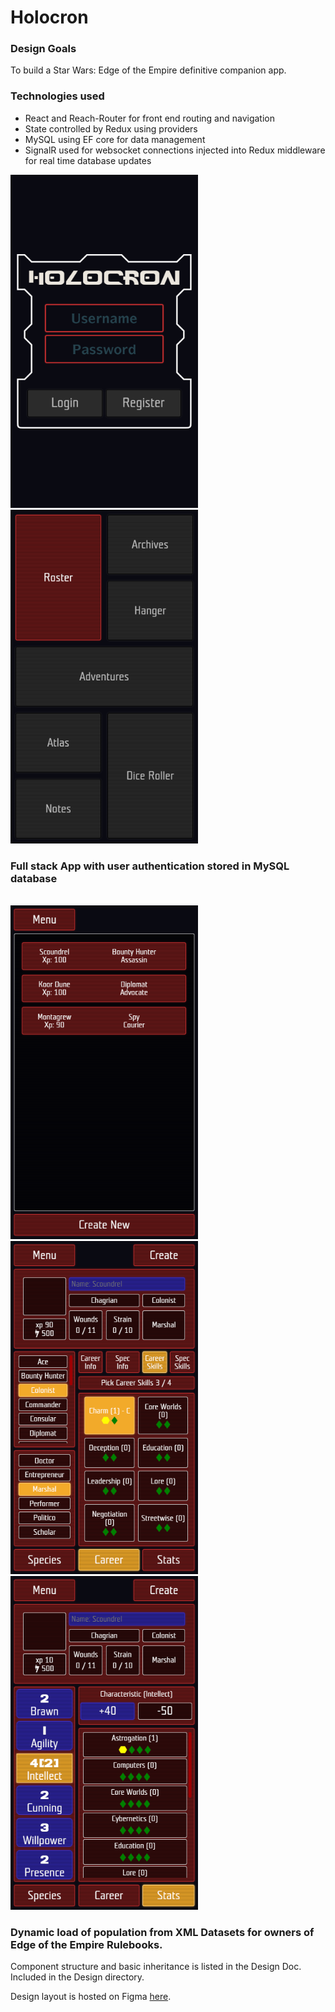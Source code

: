 # Holocron

### Design Goals

To build a Star Wars: Edge of the Empire definitive companion app.

### Technologies used
* React and Reach-Router for front end routing and navigation
* State controlled by Redux using providers
* MySQL using EF core for data management
* SignalR used for websocket connections injected into Redux middleware for real time database updates


<img src="https://github.com/FluentZap/Holocron/blob/master/Readme/Login.png?raw=true" style="max-width: 300px;" />
<img src="https://github.com/FluentZap/Holocron/blob/master/Readme/MainMenu.png?raw=true" style="max-width: 300px;" />
<br>

### Full stack App with user authentication stored in MySQL database

<br>
<img src="https://github.com/FluentZap/Holocron/blob/master/Readme/CreatorList.png?raw=true" style="max-width: 300px;" />
<img src="https://github.com/FluentZap/Holocron/blob/master/Readme/CreatorCareer.png?raw=true" style="max-width: 300px;" />
<img src="https://github.com/FluentZap/Holocron/blob/master/Readme/CreatorStats.png?raw=true" style="max-width: 300px;" />
<br>

### Dynamic load of population from XML Datasets for owners of Edge of the Empire Rulebooks.


Component structure and basic inheritance is listed in the Design Doc. Included in the Design directory.

Design layout is hosted on Figma [here](https://www.figma.com/file/uwnqrM2dj6LoUMcIHa9m8G/Untitled?node-id=0%3A1).